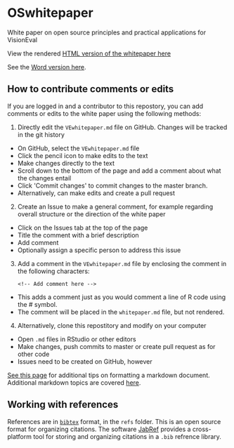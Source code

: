 # OSwhitepaper
White paper on open source principles and practical applications for VisionEval 

View the rendered [HTML version of the whitepaper here](http://htmlpreview.github.io/?https://github.com/VisionEval/OSwhitepaper/blob/master/VEwhitepaper.html)

See the [Word version here](https://github.com/VisionEval/OSwhitepaper/blob/master/VEwhitepaper.docx?raw=true).

## How to contribute comments or edits

If you are logged in and a contributor to this repostory, you can add comments or edits to the white paper using the following methods:

1. Directly edit the `VEwhitepaper.md` file on GitHub. Changes will be tracked in the git history
+ On GitHub, select the `VEwhitepaper.md` file 
+ Click the pencil icon to make edits to the text
+ Make changes directly to the text
+ Scroll down to the bottom of the page and add a comment about what the changes entail
+ Click 'Commit changes' to commit changes to the master branch.
+ Alternatively, can make edits and create a pull request

2. Create an Issue to make a general comment, for example regarding overall structure or the direction of the white paper 
+ Click on the Issues tab at the top of the page
+ Title the comment with a brief description
+ Add comment
+ Optionally assign a specific person to address this issue 

3. Add a comment in the `VEwhitepaper.md` file by enclosing the comment in the following characters:

    `<!-- Add comment here -->`

<!-- For example, this is a comment here -->

+ This adds a comment just as you would comment a line of R code using the \# symbol.
+ The comment will be placed in the `whitepaper.md` file, but not rendered.

4. Alternatively, clone this repostitory and modify on your computer

+ Open `.md` files in RStudio or other editors
+ Make changes, push commits to master or create pull request as for other code
+ Issues need to be created on GitHub, however

[See this page](https://help.github.com/articles/basic-writing-and-formatting-syntax/) for additional tips on formatting a markdown document. Additional markdown topics are covered [here](https://guides.github.com/features/mastering-markdown/).

## Working with references

References are in [`bibtex`](http://www.bibtex.org/) format, in the `refs` folder. This is an open source format for organizing citations. The software [JabRef](https://github.com/JabRef/jabref/releases/tag/v3.8.2) provides a cross-platform tool for storing and organizing citations in a `.bib` refrence library.
